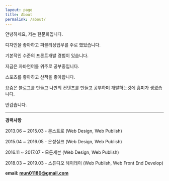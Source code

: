 ```yaml
---
layout: page
title: About
permalink: /about/
---
```


안녕하세요, 저는 한문희입니다.

디자인을 좋아하고 퍼블리싱업무를 주로 했었습니다.

기본적인 수준의 프론트개발 경험이 있습니다.

지금은 자바언어를 위주로 공부중입니다.

스포츠를 좋아하고 산책을 좋아합니다.

요즘은 블로그를 만들고 나만의 컨텐츠를 만들고 공부하며 개발하는것에 흥미가 생겼습니다.

반갑습니다.

----

**경력사항**

2013.06 ~ 2015.03 - 몬스트로 (Web Design, Web Publish)

2015.04 ~ 2016.05 - 은성실크 (Web Design, Web Publish)

2016.11 ~ 2017.07 - 모든세븐 (Web Design, Web Publish)

2018.03 ~ 2019.03 - 스튜디오 헤이데이 (Web Publish, Web Front End Develop)


**email: mun01180@gmail.com**



